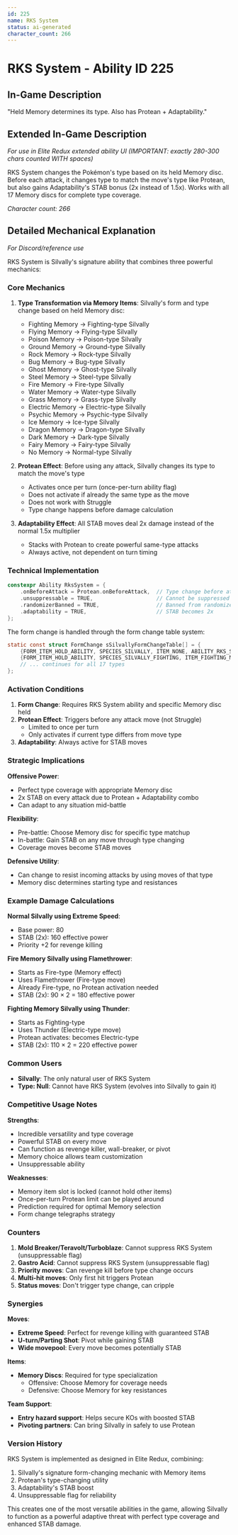 ```yaml
---
id: 225
name: RKS System
status: ai-generated
character_count: 266
---
```


# RKS System - Ability ID 225

## In-Game Description
"Held Memory determines its type. Also has Protean + Adaptability."

## Extended In-Game Description
*For use in Elite Redux extended ability UI (IMPORTANT: exactly 280-300 chars counted WITH spaces)*

RKS System changes the Pokémon's type based on its held Memory disc. Before each attack, it changes type to match the move's type like Protean, but also gains Adaptability's STAB bonus (2x instead of 1.5x). Works with all 17 Memory discs for complete type coverage.

*Character count: 266*

## Detailed Mechanical Explanation
*For Discord/reference use*

RKS System is Silvally's signature ability that combines three powerful mechanics:

### Core Mechanics

1. **Type Transformation via Memory Items**: Silvally's form and type change based on held Memory disc:
   - Fighting Memory → Fighting-type Silvally
   - Flying Memory → Flying-type Silvally
   - Poison Memory → Poison-type Silvally
   - Ground Memory → Ground-type Silvally
   - Rock Memory → Rock-type Silvally
   - Bug Memory → Bug-type Silvally
   - Ghost Memory → Ghost-type Silvally
   - Steel Memory → Steel-type Silvally
   - Fire Memory → Fire-type Silvally
   - Water Memory → Water-type Silvally
   - Grass Memory → Grass-type Silvally
   - Electric Memory → Electric-type Silvally
   - Psychic Memory → Psychic-type Silvally
   - Ice Memory → Ice-type Silvally
   - Dragon Memory → Dragon-type Silvally
   - Dark Memory → Dark-type Silvally
   - Fairy Memory → Fairy-type Silvally
   - No Memory → Normal-type Silvally

2. **Protean Effect**: Before using any attack, Silvally changes its type to match the move's type
   - Activates once per turn (once-per-turn ability flag)
   - Does not activate if already the same type as the move
   - Does not work with Struggle
   - Type change happens before damage calculation

3. **Adaptability Effect**: All STAB moves deal 2x damage instead of the normal 1.5x multiplier
   - Stacks with Protean to create powerful same-type attacks
   - Always active, not dependent on turn timing

### Technical Implementation

```c
constexpr Ability RksSystem = {
    .onBeforeAttack = Protean.onBeforeAttack,  // Type change before attack
    .unsuppressable = TRUE,                    // Cannot be suppressed
    .randomizerBanned = TRUE,                  // Banned from randomizer
    .adaptability = TRUE,                      // STAB becomes 2x
};
```

The form change is handled through the form change table system:
```c
static const struct FormChange sSilvallyFormChangeTable[] = {
    {FORM_ITEM_HOLD_ABILITY, SPECIES_SILVALLY, ITEM_NONE, ABILITY_RKS_SYSTEM},
    {FORM_ITEM_HOLD_ABILITY, SPECIES_SILVALLY_FIGHTING, ITEM_FIGHTING_MEMORY, ABILITY_RKS_SYSTEM},
    // ... continues for all 17 types
};
```

### Activation Conditions

1. **Form Change**: Requires RKS System ability and specific Memory disc held
2. **Protean Effect**: Triggers before any attack move (not Struggle)
   - Limited to once per turn
   - Only activates if current type differs from move type
3. **Adaptability**: Always active for STAB moves

### Strategic Implications

**Offensive Power**:
- Perfect type coverage with appropriate Memory disc
- 2x STAB on every attack due to Protean + Adaptability combo
- Can adapt to any situation mid-battle

**Flexibility**:
- Pre-battle: Choose Memory disc for specific type matchup
- In-battle: Gain STAB on any move through type changing
- Coverage moves become STAB moves

**Defensive Utility**:
- Can change to resist incoming attacks by using moves of that type
- Memory disc determines starting type and resistances

### Example Damage Calculations

**Normal Silvally using Extreme Speed**:
- Base power: 80
- STAB (2x): 160 effective power
- Priority +2 for revenge killing

**Fire Memory Silvally using Flamethrower**:
- Starts as Fire-type (Memory effect)
- Uses Flamethrower (Fire-type move)
- Already Fire-type, no Protean activation needed
- STAB (2x): 90 × 2 = 180 effective power

**Fighting Memory Silvally using Thunder**:
- Starts as Fighting-type
- Uses Thunder (Electric-type move)
- Protean activates: becomes Electric-type
- STAB (2x): 110 × 2 = 220 effective power

### Common Users

- **Silvally**: The only natural user of RKS System
- **Type: Null**: Cannot have RKS System (evolves into Silvally to gain it)

### Competitive Usage Notes

**Strengths**:
- Incredible versatility and type coverage
- Powerful STAB on every move
- Can function as revenge killer, wall-breaker, or pivot
- Memory choice allows team customization
- Unsuppressable ability

**Weaknesses**:
- Memory item slot is locked (cannot hold other items)
- Once-per-turn Protean limit can be played around
- Prediction required for optimal Memory selection
- Form change telegraphs strategy

### Counters

1. **Mold Breaker/Teravolt/Turboblaze**: Cannot suppress RKS System (unsuppressable flag)
2. **Gastro Acid**: Cannot suppress RKS System (unsuppressable flag)
3. **Priority moves**: Can revenge kill before type change occurs
4. **Multi-hit moves**: Only first hit triggers Protean
5. **Status moves**: Don't trigger type change, can cripple

### Synergies

**Moves**:
- **Extreme Speed**: Perfect for revenge killing with guaranteed STAB
- **U-turn/Parting Shot**: Pivot while gaining STAB
- **Wide movepool**: Every move becomes potentially STAB

**Items**:
- **Memory Discs**: Required for type specialization
  - Offensive: Choose Memory for coverage needs
  - Defensive: Choose Memory for key resistances

**Team Support**:
- **Entry hazard support**: Helps secure KOs with boosted STAB
- **Pivoting partners**: Can bring Silvally in safely to use Protean

### Version History

RKS System is implemented as designed in Elite Redux, combining:
1. Silvally's signature form-changing mechanic with Memory items
2. Protean's type-changing utility 
3. Adaptability's STAB boost
4. Unsuppressable flag for reliability

This creates one of the most versatile abilities in the game, allowing Silvally to function as a powerful adaptive threat with perfect type coverage and enhanced STAB damage.
